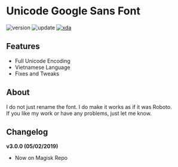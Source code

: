 # Unicode Google Sans Font

![version](https://img.shields.io/badge/Version-3.0.0-brightgreen.svg) 
![update](https://img.shields.io/badge/Update-Feb_5,_2019-blue.svg) 
[![xda](https://img.shields.io/badge/XDA-Thread-orange.svg)](https://forum.xda-developers.com/apps/magisk/font-headline-fonts-nongthaihoang-t3886349) 

## Features
- Full Unicode Encoding
- Vietnamese Language
- Fixes and Tweaks

## About
I do not just rename the font. I do make it works as if it was Roboto.  
If you like my work or have any problems, just let me know.

## Changelog
**v3.0.0 (05/02/2019)**
- Now on Magisk Repo
